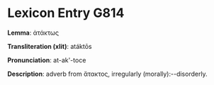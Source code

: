 # Lexicon Entry G814

**Lemma**: ἀτάκτως

**Transliteration (xlit)**: atáktōs

**Pronunciation**: at-ak'-toce

**Description**:
adverb from ἄτακτος, irregularly (morally):--disorderly.
